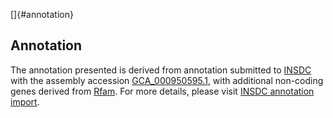 []{#annotation}

Annotation
----------

The annotation presented is derived from annotation submitted to
[INSDC](http://www.insdc.org) with the assembly accession
[GCA\_000950595.1](http://www.ebi.ac.uk/ena/data/view/GCA_000950595.1),
with additional non-coding genes derived from
[Rfam](http://rfam.xfam.org/). For more details, please visit [INSDC
annotation
import](http://ensemblgenomes.org/info/data/insdc_annotation).
